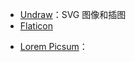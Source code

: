 - [Undraw](https://undraw.co/illustrations)：SVG 图像和插图
- [Flaticon](https://www.flaticon.com/)

* [Lorem Picsum](https://picsum.photos/)：
